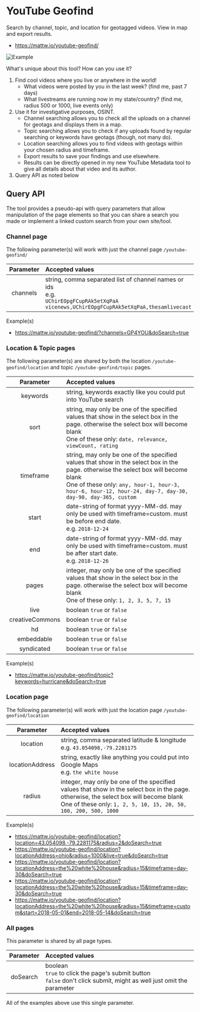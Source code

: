 # YouTube Geofind
Search by channel, topic, and location for geotagged videos. View in map and export results.

* https://mattw.io/youtube-geofind/

![Example](https://i.imgur.com/nZErA91.png)

What's unique about this tool? How can you use it?

1. Find cool videos where you live or anywhere in the world!
    - What videos were posted by you in the last week? (find me, past 7 days)
    - What livestreams are running now in my state/country? (find me, radius 500 or 1000, live events only)
2. Use it for investigative purposes, OSINT.
    - Channel searching allows you to check all the uploads on a channel for geotags and displays them in a map.
    - Topic searching allows you to check if any uploads found by regular searching or keywords have geotags (though, not many do).
    - Location searching allows you to find videos with geotags within your chosen radius and timeframe.
    - Export results to save your findings and use elsewhere.
    - Results can be directly opened in my new YouTube Metadata tool to give all details about that video and its author.
3. Query API as noted below

## Query API
The tool provides a pseudo-api with query parameters that allow manipulation of the page elements so that you can share a search you made or implement a linked custom search from your own site/tool.

### Channel page
The following parameter(s) will work with just the channel page `/youtube-geofind/`

| Parameter | Accepted values |
| :---: | :--- |
| channels | string, comma separated list of channel names or ids <br> e.g. <br>`UChirEOpgFCupRAk5etXqPaA` <br>`vicenews,UChirEOpgFCupRAk5etXqPaA,thesamlivecast` |

Example(s)
- https://mattw.io/youtube-geofind/?channels=GP4YOU&doSearch=true

### Location & Topic pages
The following parameter(s) are shared by both the location `/youtube-geofind/location` and topic `/youtube-geofind/topic` pages.

| Parameter | Accepted values |
| :---: | :--- |
| keywords | string, keywords exactly like you could put into YouTube search |
| sort | string, may only be one of the specified values that show in the select box in the page. otherwise the select box will become blank <br> One of these only: `date, relevance, viewCount, rating` |
| timeframe | string, may only be one of the specified values that show in the select box in the page. otherwise the select box will become blank <br> One of these only: `any, hour-1, hour-3, hour-6, hour-12, hour-24, day-7, day-30, day-90, day-365, custom` |
| start | date-string of format yyyy-MM-dd. may only be used with timeframe=custom. must be before end date. <br> e.g. `2018-12-24` |
| end | date-string of format yyyy-MM-dd. may only be used with timeframe=custom. must be after start date. <br> e.g. `2018-12-26` |
| pages | integer, may only be one of the specified values that show in the select box in the page. otherwise the select box will become blank <br> One of these only: `1, 2, 3, 5, 7, 15` |
| live | boolean `true` or `false` |
| creativeCommons | boolean `true` or `false` |
| hd | boolean `true` or `false` |
| embeddable | boolean `true` or `false` |
| syndicated | boolean `true` or `false` |

Example(s)
- https://mattw.io/youtube-geofind/topic?keywords=hurricane&doSearch=true

### Location page
The following parameter(s) will work with just the location page `/youtube-geofind/location`

| Parameter | Accepted values |
| :---: | :--- |
| location | string, comma separated latitude & longitude <br> e.g. `43.054098,-79.2281175` |
| locationAddress | string, exactly like anything you could put into Google Maps <br> e.g. `the white house` |
| radius | integer, may only be one of the specified values that show in the select box in the page. otherwise, the select box will become blank <br> One of these only:  `1, 2, 5, 10, 15, 20, 50, 100, 200, 500, 1000` |

Example(s)
- https://mattw.io/youtube-geofind/location?location=43.054098,-79.2281175&radius=2&doSearch=true
- https://mattw.io/youtube-geofind/location?locationAddress=ohio&radius=1000&live=true&doSearch=true
- https://mattw.io/youtube-geofind/location?locationAddress=the%20white%20house&radius=15&timeframe=day-30&doSearch=true
- https://mattw.io/youtube-geofind/location?locationAddress=the%20white%20house&radius=15&timeframe=day-30&doSearch=true
- https://mattw.io/youtube-geofind/location?locationAddress=the%20white%20house&radius=15&timeframe=custom&start=2018-05-01&end=2018-05-14&doSearch=true


### All pages
This parameter is shared by all page types.

| Parameter | Accepted values |
| :---: | :--- |
| doSearch | boolean <br> `true` to click the page's submit button <br> `false` don't click submit, might as well just omit the parameter |

All of the examples above use this single parameter.
